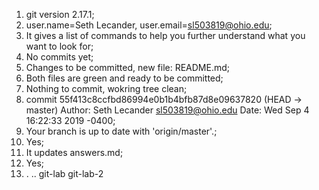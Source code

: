 1. git version 2.17.1;
2. user.name=Seth Lecander, user.email=sl503819@ohio.edu;
3. It gives a list of commands to help you further understand what you want to look for;
4. No commits yet;
5. Changes to be committed, new file: README.md;
6. Both files are green and ready to be committed;
7. Nothing to commit, wokring tree clean;
8. commit 55f413c8ccfbd86994e0b1b4bfb87d8e09637820 (HEAD -> master)
Author: Seth Lecander <sl503819@ohio.edu>
Date:   Wed Sep 4 16:22:33 2019 -0400;
9. Your branch is up to date with 'origin/master'.;
10. Yes;
11. It updates answers.md;
12. Yes;
13. .  ..  git-lab	git-lab-2

